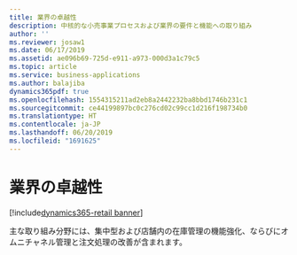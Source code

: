 ```yaml
---
title: 業界の卓越性
description: 中核的な小売事業プロセスおよび業界の要件と機能への取り組み
author: ''
ms.reviewer: josaw1
ms.date: 06/17/2019
ms.assetid: ae096b69-725d-e911-a973-000d3a1c79c5
ms.topic: article
ms.service: business-applications
ms.author: balajiba
dynamics365pdf: true
ms.openlocfilehash: 1554315211ad2eb8a2442232ba8bbd1746b231c1
ms.sourcegitcommit: ce44199897bc0c276cd02c99cc1d216f198734b0
ms.translationtype: HT
ms.contentlocale: ja-JP
ms.lasthandoff: 06/20/2019
ms.locfileid: "1691625"
---
```

# <a name="industry-excellence"></a>業界の卓越性

[!include[dynamics365-retail banner](../includes/dynamics365-retail.md)]

主な取り組み分野には、集中型および店舗内の在庫管理の機能強化、ならびにオムニチャネル管理と注文処理の改善が含まれます。
